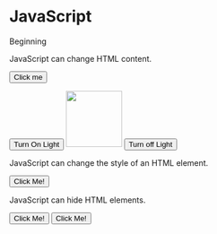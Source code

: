 # JavaScript
Beginning


<p id = "demo">
JavaScript can change HTML content.
</p>
<button onclick = 'document.getElementById("demo").innerHTML = "Ta-da ! It's JavaScript" '> Click me </button>
<!-- this will find the element with id ="demo" nd change it with the "innerHTML". -->

<!-- JS can also CHANGE ATTRIBUTE VALUES -->
<button onclick = "document.getElementById('Image').src = 'bulbon.gif' "> Turn On Light </button>
<img id = "Image" src = "bulboff.gif" style = "width:100px"> 
<button onclick = "document.getElementById('Image').src = 'bulboff.gif' "> Turn off Light </button>

<!-- JS can also CHANGE STYLE OF HTML ELEMENT -->
<p id="demo">JavaScript can change the style of an HTML element.</p>
<button type="button" onclick="document.getElementById('demo').style.fontSize='35px'"> Click Me! </button>

<!-- JS can also HIDE HTML ELEMENTS -->
<p id="demo">JavaScript can hide HTML elements.</p>
<button type="button" onclick="document.getElementById('demo').style.display='none'">Click Me!</button>


<!-- JS can SHOW HIDDEN HTML ELEMENTS -->
<p id="demo" style="display:none">Hello JavaScript!</p>
<button type="button" onclick="document.getElementById('demo').style.display='block'">Click Me!</button>


